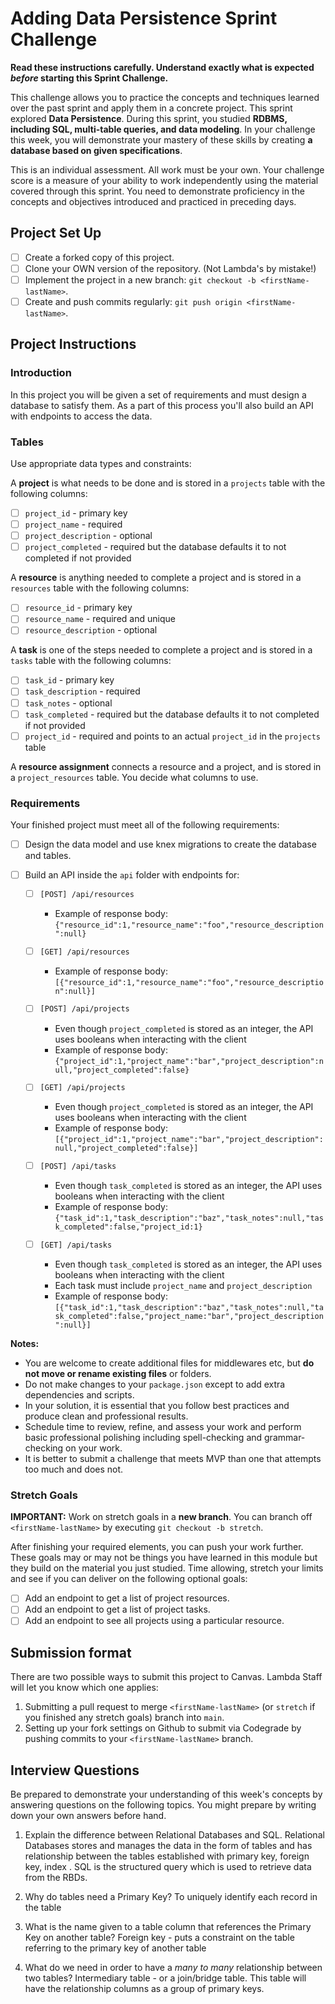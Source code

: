 # Adding Data Persistence Sprint Challenge

**Read these instructions carefully. Understand exactly what is expected _before_ starting this Sprint Challenge.**

This challenge allows you to practice the concepts and techniques learned over the past sprint and apply them in a concrete project. This sprint explored **Data Persistence**. During this sprint, you studied **RDBMS, including SQL, multi-table queries, and data modeling**. In your challenge this week, you will demonstrate your mastery of these skills by creating **a database based on given specifications**.

This is an individual assessment. All work must be your own. Your challenge score is a measure of your ability to work independently using the material covered through this sprint. You need to demonstrate proficiency in the concepts and objectives introduced and practiced in preceding days.

## Project Set Up

- [ ] Create a forked copy of this project.
- [ ] Clone your OWN version of the repository. (Not Lambda's by mistake!)
- [ ] Implement the project in a new branch: `git checkout -b <firstName-lastName>`.
- [ ] Create and push commits regularly: `git push origin <firstName-lastName>`.

## Project Instructions

### Introduction

In this project you will be given a set of requirements and must design a database to satisfy them. As a part of this process you'll also build an API with endpoints to access the data.

### Tables

Use appropriate data types and constraints:

A **project** is what needs to be done and is stored in a `projects` table with the following columns:

- [ ] `project_id` - primary key
- [ ] `project_name` - required
- [ ] `project_description` - optional
- [ ] `project_completed` - required but the database defaults it to not completed if not provided

A **resource** is anything needed to complete a project and is stored in a `resources` table with the following columns:

- [ ] `resource_id` - primary key
- [ ] `resource_name` - required and unique
- [ ] `resource_description` - optional

A **task** is one of the steps needed to complete a project and is stored in a `tasks` table with the following columns:

- [ ] `task_id` - primary key
- [ ] `task_description` - required
- [ ] `task_notes` - optional
- [ ] `task_completed` - required but the database defaults it to not completed if not provided
- [ ] `project_id` - required and points to an actual `project_id` in the `projects` table

A **resource assignment** connects a resource and a project, and is stored in a `project_resources` table. You decide what columns to use.

### Requirements

Your finished project must meet all of the following requirements:

- [ ] Design the data model and use knex migrations to create the database and tables.
- [ ] Build an API inside the `api` folder with endpoints for:

  - [ ] `[POST] /api/resources`
    - Example of response body: `{"resource_id":1,"resource_name":"foo","resource_description":null}`

  - [ ] `[GET] /api/resources`
    - Example of response body: `[{"resource_id":1,"resource_name":"foo","resource_description":null}]`

  - [ ] `[POST] /api/projects`
    - Even though `project_completed` is stored as an integer, the API uses booleans when interacting with the client
    - Example of response body: `{"project_id":1,"project_name":"bar","project_description":null,"project_completed":false}`

  - [ ] `[GET] /api/projects`
    - Even though `project_completed` is stored as an integer, the API uses booleans when interacting with the client
    - Example of response body: `[{"project_id":1,"project_name":"bar","project_description":null,"project_completed":false}]`

  - [ ] `[POST] /api/tasks`
    - Even though `task_completed` is stored as an integer, the API uses booleans when interacting with the client
    - Example of response body: `{"task_id":1,"task_description":"baz","task_notes":null,"task_completed":false,"project_id:1}`

  - [ ] `[GET] /api/tasks`
    - Even though `task_completed` is stored as an integer, the API uses booleans when interacting with the client
    - Each task must include `project_name` and `project_description`
    - Example of response body: `[{"task_id":1,"task_description":"baz","task_notes":null,"task_completed":false,"project_name:"bar","project_description":null}]`

**Notes:**

- You are welcome to create additional files for middlewares etc, but **do not move or rename existing files** or folders.
- Do not make changes to your `package.json` except to add extra dependencies and scripts.
- In your solution, it is essential that you follow best practices and produce clean and professional results.
- Schedule time to review, refine, and assess your work and perform basic professional polishing including spell-checking and grammar-checking on your work.
- It is better to submit a challenge that meets MVP than one that attempts too much and does not.

### Stretch Goals

**IMPORTANT:** Work on stretch goals in a **new branch**. You can branch off `<firstName-lastName>` by executing `git checkout -b stretch`.

After finishing your required elements, you can push your work further. These goals may or may not be things you have learned in this module but they build on the material you just studied. Time allowing, stretch your limits and see if you can deliver on the following optional goals:

- [ ] Add an endpoint to get a list of project resources.
- [ ] Add an endpoint to get a list of project tasks.
- [ ] Add an endpoint to see all projects using a particular resource.

## Submission format

There are two possible ways to submit this project to Canvas. Lambda Staff will let you know which one applies:

1. Submitting a pull request to merge `<firstName-lastName>` (or `stretch` if you finished any stretch goals) branch into `main`.
2. Setting up your fork settings on Github to submit via Codegrade by pushing commits to your `<firstName-lastName>` branch.

## Interview Questions

Be prepared to demonstrate your understanding of this week's concepts by answering questions on the following topics. You might prepare by writing down your own answers before hand.

1. Explain the difference between Relational Databases and SQL.
Relational Databases stores and manages the data in the form of tables and has relationship between the tables established with primary key, foreign key, index . SQL is the structured query which is used to retrieve data from the RBDs.
2. Why do tables need a Primary Key?
To uniquely identify each record in the table

3. What is the name given to a table column that references the Primary Key on another table?
Foreign key - puts a constraint on the table referring to the primary key of another table

4. What do we need in order to have a _many to many_ relationship between two tables?
Intermediary table - or a join/bridge table. This table will have the relationship columns as a group of primary keys.